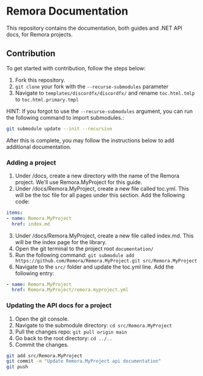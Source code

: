 # Remora Documentation

This repository contains the documentation, both guides and .NET API docs, for Remora projects.

## Contribution

To get started with contribution, follow the steps below:

1. Fork this repository.
1. `git clone` your fork with the `--recurse-submodules` parameter
1. Navigate to `templates/discordfx/discordfx/` and rename `toc.html.tmlp` to `toc.html.primary.tmpl`

HINT: If you forgot to use the `--recurse-submodules` argument, you can run the following command to import submodules.:
```sh
git submodule update --init --recursive
```

After this is complete, you may follow the instructions below to add additional documentation.

### Adding a project

1. Under /docs, create a new directory with the name of the Remora project. We'll use Remora.MyProject for this guide.
1. Under /docs/Remora.MyProject, create a new file called toc.yml. This will be the toc file for all pages under this section. Add the following code:
```yml
items:
- name: Remora.MyProject
  href: index.md
```
3. Under /docs/Remora.MyProject, create a new file called index.md. This will be the index page for the library.
1. Open the git terminal to the project root `documentation/`
1. Run the following command: `git submodule add https://github.com/Remora/Remora.MyProject.git src/Remora.MyProject`
1. Navigate to the `src/` folder and update the toc.yml line. Add the following entry:
```yml
- name: Remora.MyProject
  href: Remora.MyProject/remora.myproject.yml
```

### Updating the API docs for a project

1. Open the git console.
1. Navigate to the submodule directory: `cd src/Remora.MyProject`
1. Pull the changes repo: `git pull origin main`
1. Go back to the root directory: `cd ../..`
1. Commit the changes.
```sh
git add src/Remora.MyProject
git commit -m "Update Remora.MyProject api documentation"
git push
```
